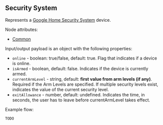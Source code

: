## Security System

Represents a [Google Home Security System](https://developers.google.com/assistant/smarthome/guides/securitysystem) device.

Node attributes:
- [Common](../common.md)

Input/output payload is an object with the following properties:
- `online` - boolean: true/false, default: true. Flag that indicates if a device is online.
- `isArmed` - boolean, default: false. Indicates if the device is currently armed.
- `currentArmLevel` - string, default: **first value from arm levels (if any)**. Required if the Arm Levels are specified. If multiple security levels exist, indicates the value of the current security level.
- `exitAllowance` - number, default: undefined. Indicates the time, in seconds, the user has to leave before currentArmLevel takes effect.

Example flow:
```
TODO
```
